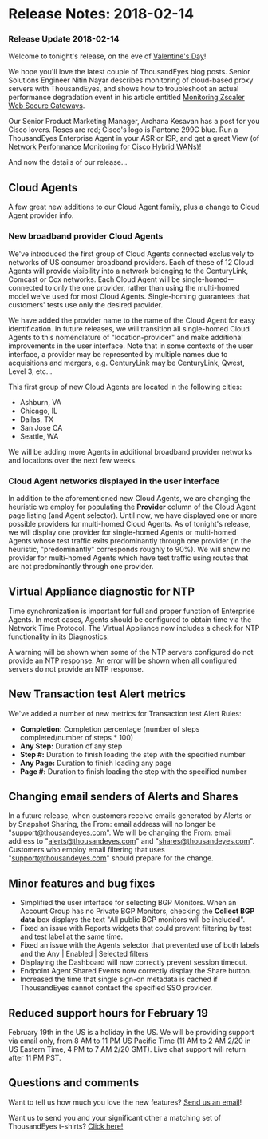 # Release Notes: 2018-02-14

### Release Update 2018-02-14

Welcome to tonight's release, on the eve of [Valentine's Day](https://en.wikipedia.org/wiki/Valentine%27s_Day)!

We hope you'll love the latest couple of ThousandEyes blog posts. Senior Solutions Engineer Nitin Nayar describes monitoring of cloud-based proxy servers with ThousandEyes, and shows how to troubleshoot an actual performance degradation event in his article entitled [Monitoring Zscaler Web Secure Gateways](https://blog.thousandeyes.com/monitoring-zscaler-web-secure-gateways/).

Our Senior Product Marketing Manager, Archana Kesavan has a post for you Cisco lovers. Roses are red; Cisco's logo is Pantone 299C blue. Run a ThousandEyes Enterprise Agent in your ASR or ISR, and get a great View \(of [Network Performance Monitoring for Cisco Hybrid WANs](https://blog.thousandeyes.com/network-performance-monitoring-cisco-hybrid-wan/)\)!

And now the details of our release...

## Cloud Agents

A few great new additions to our Cloud Agent family, plus a change to Cloud Agent provider info.

### New broadband provider Cloud Agents

We've introduced the first group of Cloud Agents connected exclusively to networks of US consumer broadband providers. Each of these of 12 Cloud Agents will provide visibility into a network belonging to the CenturyLink, Comcast or Cox networks. Each Cloud Agent will be single-homed--connected to only the one provider, rather than using the multi-homed model we've used for most Cloud Agents.  Single-homing guarantees that customers' tests use only the desired provider.

We have added the provider name to the name of the Cloud Agent for easy identification. In future releases, we will transition all single-homed Cloud Agents to this nomenclature of "location-provider" and make additional improvements in the user interface. Note that in some contexts of the user interface, a provider may be represented by multiple names due to acquisitions and mergers, e.g. CenturyLink may be CenturyLink, Qwest, Level 3, etc...

This first group of new Cloud Agents are located in the following cities:

* Ashburn, VA
* Chicago, IL
* Dallas, TX
* San Jose CA
* Seattle, WA

We will be adding more Agents in additional broadband provider networks and locations over the next few weeks.

### Cloud Agent networks displayed in the user interface

In addition to the aforementioned new Cloud Agents, we are changing the heuristic we employ for populating the **Provider** column of the Cloud Agent page listing \(and Agent selector\). Until now, we have displayed one or more possible providers for multi-homed Cloud Agents. As of tonight's release, we will display one provider for single-homed Agents or multi-homed Agents whose test traffic exits predominantly through one provider \(in the heuristic, "predominantly" corresponds roughly to 90%\). We will show no provider for multi-homed Agents which have test traffic using routes that are not predominantly through one provider.

## Virtual Appliance diagnostic for NTP

Time synchronization is important for full and proper function of Enterprise Agents. In most cases, Agents should be configured to obtain time via the Network Time Protocol. The Virtual Appliance now includes a check for NTP functionality in its Diagnostics:

A warning will be shown when some of the NTP servers configured do not provide an NTP response. An error will be shown when all configured servers do not provide an NTP response.

## New Transaction test Alert metrics

We've added a number of new metrics for Transaction test Alert Rules:

* **Completion:** Completion percentage \(number of steps completed/number of steps \* 100\)
* **Any Step:** Duration of any step
* **Step \#:** Duration to finish loading the step with the specified number
* **Any Page:** Duration to finish loading any page
* **Page \#:** Duration to finish loading the step with the specified number

## Changing email senders of Alerts and Shares

In a future release, when customers receive emails generated by Alerts or by Snapshot Sharing, the From: email address will no longer be "support@thousandeyes.com". We will be changing the From: email address to "alerts@thousandeyes.com" and "shares@thousandeyes.com". Customers who employ email filtering that uses "support@thousandeyes.com" should prepare for the change.

## Minor features and bug fixes

* Simplified the user interface for selecting BGP Monitors. When an Account Group has no Private BGP Monitors, checking the **Collect BGP data** box displays the text "All public BGP monitors will be included". 
* Fixed an issue with Reports widgets that could prevent filtering by test and test label at the same time.
* Fixed an issue with the Agents selector that prevented use of both labels and the Any \| Enabled \| Selected filters 
* Displaying the Dashboard will now correctly prevent session timeout.
* Endpoint Agent Shared Events now correctly display the Share button.
* Increased the time that single sign-on metadata is cached if ThousandEyes cannot contact the specified SSO provider.

## Reduced support hours for February 19

February 19th in the US is a holiday in the US. We will be providing support via email only, from 8 AM to 11 PM US Pacific Time \(11 AM to 2 AM 2/20 in US Eastern Time, 4 PM to 7 AM 2/20 GMT\). Live chat support will return after 11 PM PST.

## Questions and comments

Want to tell us how much you love the new features? [Send us an email](mailto:support@thousandeyes.com?subject=2018-02-14+Release+Update)!

Want us to send you and your significant other a matching set of ThousandEyes t-shirts? [Click here!](https://www.thousandeyes.com/tshirt)


